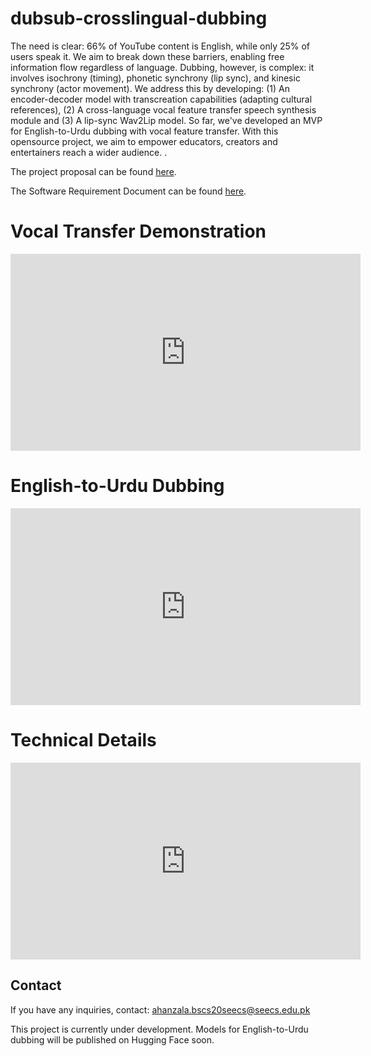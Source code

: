 # dubsub-crosslingual-dubbing

<body>
    <div>
        <p>The need is clear: 66% of YouTube content is English, while only 25% of users speak it. We aim to break down these barriers, enabling free information flow regardless of language. Dubbing, however, is complex: it involves isochrony (timing), phonetic synchrony (lip sync), and kinesic synchrony (actor movement). We address this by developing: (1) An encoder-decoder model with transcreation capabilities (adapting cultural references), (2) A cross-language vocal feature transfer speech synthesis module and (3) A lip-sync Wav2Lip model. So far, we've developed an MVP for English-to-Urdu dubbing with vocal feature transfer. With this opensource project, we aim to empower educators, creators and entertainers reach a wider audience. .</p>
        <p>The project proposal can be found <a href="https://docs.google.com/document/d/10m5UkXdXKykGMWEsejrO3i0ANDJzzCxlzg6xq9eAfi4/edit#heading=h.bqtlq32xup5x">here</a>.</p>
        <p>The Software Requirement Document can be found <a href="https://drive.google.com/file/d/1aC-YBkV7kfHiOgTGSuzL2C9AnDedreng/view?usp=sharing">here</a>.</p>
    </div>
    <div>
        <h1>Vocal Transfer Demonstration</h1>
        <iframe width="560" height="315" src="https://www.youtube.com/embed/FB-7yz6WRyc" frameborder="0" allowfullscreen></iframe>
    </div>
    <div>
        <h1>English-to-Urdu Dubbing</h1>
        <iframe width="560" height="315" src="https://www.youtube.com/embed/GGB79u1u2fg" frameborder="0" allowfullscreen></iframe>
    </div>
    <div>
        <h1>Technical Details</h1>
        <iframe width="560" height="315" src="https://www.youtube.com/embed/l72LNrk5Flw" frameborder="0" allowfullscreen></iframe>
    </div>
    <div>
        <h2>Contact</h2>
        <p>If you have any inquiries, contact: <a href="mailto:ahanzala.bscs20seecs@seecs.edu.pk">ahanzala.bscs20seecs@seecs.edu.pk</a></p>
        <p>This project is currently under development. Models for English-to-Urdu dubbing will be published on Hugging Face soon.</p>
    </div>
</body>
</html>
